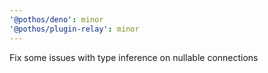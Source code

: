 ```yaml
---
'@pothos/deno': minor
'@pothos/plugin-relay': minor
---
```


Fix some issues with type inference on nullable connections
